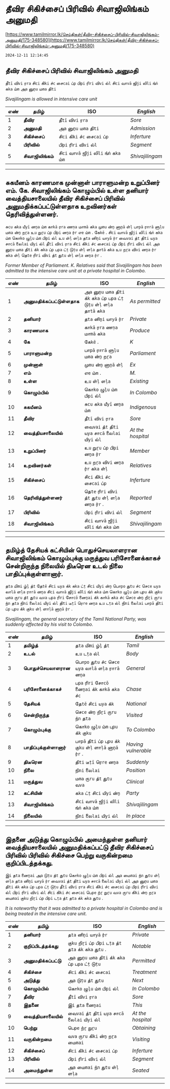 # தீவிர சிகிச்சைப் பிரிவில் சிவாஜிலிங்கம் அனுமதி

[https://www.tamilmirror.lk/செய்திகள்/தீவிர-சிகிச்சைப்-பிரிவில்-சிவாஜிலிங்கம்-அனுமதி/175-348580](https://www.tamilmirror.lk/செய்திகள்/தீவிர-சிகிச்சைப்-பிரிவில்-சிவாஜிலிங்கம்-அனுமதி/175-348580)

`2024-12-11 12:14:45`

## தீவிர சிகிச்சைப் பிரிவில் சிவாஜிலிங்கம் அனுமதி

தீ`tī`  வி`vi`  ர`ra`   சி`ci`  கி`ki`  ச்`c`  சை`cai`  ப்`p`   பி`pi`  ரி`ri`  வி`vi`  ல்`l`   சி`ci`  வா`vā`  ஜி`ji`  லி`li`  ங்`ṅ`  க`ka`  ம்`m`   அ`a`  னு`ṉu`  ம`ma`  தி`ti`  

*Sivajilingam is allowed in intensive care unit*

எண்|**தமிழ்**|ISO|*English*
---|---|---|---
1|**தீவிர**|தீ`tī`  வி`vi`  ர`ra`  |*Sore*
2|**அனுமதி**|அ`a`  னு`ṉu`  ம`ma`  தி`ti`  |*Admission*
3|**சிகிச்சைப்**|சி`ci`  கி`ki`  ச்`c`  சை`cai`  ப்`p`  |*Inferture*
4|**பிரிவில்**|பி`pi`  ரி`ri`  வி`vi`  ல்`l`  |*Segment*
5|**சிவாஜிலிங்கம்**|சி`ci`  வா`vā`  ஜி`ji`  லி`li`  ங்`ṅ`  க`ka`  ம்`m`  |*Shivajilingam*

---

## சுகயீனம் காரணமாக முன்னாள் பாராளுமன்ற உறுப்பினர் எம். கே. சிவாஜிலிங்கம் கொழும்பில் உள்ள தனியார் வைத்தியசாலையில் தீவிர சிகிச்சைப் பிரிவில் அனுமதிக்கப்பட்டுள்ளதாக உறவினர்கள் தெரிவித்துள்ளனர்.

சு`cu`  க`ka`  யீ`yī`  ன`ṉa`  ம்`m`   கா`kā`  ர`ra`  ண`ṇa`  மா`mā`  க`ka`   மு`mu`  ன்`ṉ`  னா`ṉā`  ள்`ḷ`   பா`pā`  ரா`rā`  ளு`ḷu`  ம`ma`  ன்`ṉ`  ற`ṟa`   உ`u`  று`ṟu`  ப்`p`  பி`pi`  ன`ṉa`  ர்`r`   எ`e`  ம்`m`  . கே`kē`  . சி`ci`  வா`vā`  ஜி`ji`  லி`li`  ங்`ṅ`  க`ka`  ம்`m`   கொ`ko`  ழு`ḻu`  ம்`m`  பி`pi`  ல்`l`   உ`u`  ள்`ḷ`  ள`ḷa`   த`ta`  னி`ṉi`  யா`yā`  ர்`r`   வை`vai`  த்`t`  தி`ti`  ய`ya`  சா`cā`  லை`lai`  யி`yi`  ல்`l`   தீ`tī`  வி`vi`  ர`ra`   சி`ci`  கி`ki`  ச்`c`  சை`cai`  ப்`p`   பி`pi`  ரி`ri`  வி`vi`  ல்`l`   அ`a`  னு`ṉu`  ம`ma`  தி`ti`  க்`k`  க`ka`  ப்`p`  ப`pa`  ட்`ṭ`  டு`ṭu`  ள்`ḷ`  ள`ḷa`  தா`tā`  க`ka`   உ`u`  ற`ṟa`  வி`vi`  ன`ṉa`  ர்`r`  க`ka`  ள்`ḷ`   தெ`te`  ரி`ri`  வி`vi`  த்`t`  து`tu`  ள்`ḷ`  ள`ḷa`  ன`ṉa`  ர்`r`  .

*Former Member of Parliament. K. Relatives said that Sivajilingam has been admitted to the intensive care unit at a private hospital in Colombo.*

எண்|**தமிழ்**|ISO|*English*
---|---|---|---
1|**அனுமதிக்கப்பட்டுள்ளதாக**|அ`a`  னு`ṉu`  ம`ma`  தி`ti`  க்`k`  க`ka`  ப்`p`  ப`pa`  ட்`ṭ`  டு`ṭu`  ள்`ḷ`  ள`ḷa`  தா`tā`  க`ka`  |*As permitted*
2|**தனியார்**|த`ta`  னி`ṉi`  யா`yā`  ர்`r`  |*Private*
3|**காரணமாக**|கா`kā`  ர`ra`  ண`ṇa`  மா`mā`  க`ka`  |*Produce*
4|**கே**|கே`kē`  .|*K*
5|**பாராளுமன்ற**|பா`pā`  ரா`rā`  ளு`ḷu`  ம`ma`  ன்`ṉ`  ற`ṟa`  |*Parliament*
6|**முன்னாள்**|மு`mu`  ன்`ṉ`  னா`ṉā`  ள்`ḷ`  |*Ex*
7|**எம்**|எ`e`  ம்`m`  .|*M.*
8|**உள்ள**|உ`u`  ள்`ḷ`  ள`ḷa`  |*Existing*
9|**கொழும்பில்**|கொ`ko`  ழு`ḻu`  ம்`m`  பி`pi`  ல்`l`  |*In Colombo*
10|**சுகயீனம்**|சு`cu`  க`ka`  யீ`yī`  ன`ṉa`  ம்`m`  |*Indigenous*
11|**தீவிர**|தீ`tī`  வி`vi`  ர`ra`  |*Sore*
12|**வைத்தியசாலையில்**|வை`vai`  த்`t`  தி`ti`  ய`ya`  சா`cā`  லை`lai`  யி`yi`  ல்`l`  |*At the hospital*
13|**உறுப்பினர்**|உ`u`  று`ṟu`  ப்`p`  பி`pi`  ன`ṉa`  ர்`r`  |*Member*
14|**உறவினர்கள்**|உ`u`  ற`ṟa`  வி`vi`  ன`ṉa`  ர்`r`  க`ka`  ள்`ḷ`  |*Relatives*
15|**சிகிச்சைப்**|சி`ci`  கி`ki`  ச்`c`  சை`cai`  ப்`p`  |*Inferture*
16|**தெரிவித்துள்ளனர்**|தெ`te`  ரி`ri`  வி`vi`  த்`t`  து`tu`  ள்`ḷ`  ள`ḷa`  ன`ṉa`  ர்`r`  .|*Reported*
17|**பிரிவில்**|பி`pi`  ரி`ri`  வி`vi`  ல்`l`  |*Segment*
18|**சிவாஜிலிங்கம்**|சி`ci`  வா`vā`  ஜி`ji`  லி`li`  ங்`ṅ`  க`ka`  ம்`m`  |*Shivajilingam*

---

## தமிழ்த் தேசியக் கட்சியின் பொதுச்செயலாளரான சிவாஜிலிங்கம் கொழும்புக்கு மருத்துவ பரிசோனைக்காகச் சென்றிருந்த நிலையில் திடீரென உடல் நிலை பாதிப்புக்குள்ளானார்.

த`ta`  மி`mi`  ழ்`ḻ`  த்`t`   தே`tē`  சி`ci`  ய`ya`  க்`k`   க`ka`  ட்`ṭ`  சி`ci`  யி`yi`  ன்`ṉ`   பொ`po`  து`tu`  ச்`c`  செ`ce`  ய`ya`  லா`lā`  ள`ḷa`  ரா`rā`  ன`ṉa`   சி`ci`  வா`vā`  ஜி`ji`  லி`li`  ங்`ṅ`  க`ka`  ம்`m`   கொ`ko`  ழு`ḻu`  ம்`m`  பு`pu`  க்`k`  கு`ku`   ம`ma`  ரு`ru`  த்`t`  து`tu`  வ`va`   ப`pa`  ரி`ri`  சோ`cō`  னை`ṉai`  க்`k`  கா`kā`  க`ka`  ச்`c`   செ`ce`  ன்`ṉ`  றி`ṟi`  ரு`ru`  ந்`n`  த`ta`   நி`ni`  லை`lai`  யி`yi`  ல்`l`   தி`ti`  டீ`ṭī`  ரெ`re`  ன`ṉa`   உ`u`  ட`ṭa`  ல்`l`   நி`ni`  லை`lai`   பா`pā`  தி`ti`  ப்`p`  பு`pu`  க்`k`  கு`ku`  ள்`ḷ`  ளா`ḷā`  னா`ṉā`  ர்`r`  .

*Sivajilingam, the general secretary of the Tamil National Party, was suddenly affected by his visit to Colombo.*

எண்|**தமிழ்**|ISO|*English*
---|---|---|---
1|**தமிழ்த்**|த`ta`  மி`mi`  ழ்`ḻ`  த்`t`  |*Tamil*
2|**உடல்**|உ`u`  ட`ṭa`  ல்`l`  |*Body*
3|**பொதுச்செயலாளரான**|பொ`po`  து`tu`  ச்`c`  செ`ce`  ய`ya`  லா`lā`  ள`ḷa`  ரா`rā`  ன`ṉa`  |*General*
4|**பரிசோனைக்காகச்**|ப`pa`  ரி`ri`  சோ`cō`  னை`ṉai`  க்`k`  கா`kā`  க`ka`  ச்`c`  |*Chase*
5|**தேசியக்**|தே`tē`  சி`ci`  ய`ya`  க்`k`  |*National*
6|**சென்றிருந்த**|செ`ce`  ன்`ṉ`  றி`ṟi`  ரு`ru`  ந்`n`  த`ta`  |*Visited*
7|**கொழும்புக்கு**|கொ`ko`  ழு`ḻu`  ம்`m`  பு`pu`  க்`k`  கு`ku`  |*To Colombo*
8|**பாதிப்புக்குள்ளானார்**|பா`pā`  தி`ti`  ப்`p`  பு`pu`  க்`k`  கு`ku`  ள்`ḷ`  ளா`ḷā`  னா`ṉā`  ர்`r`  .|*Having vulnerable*
9|**திடீரென**|தி`ti`  டீ`ṭī`  ரெ`re`  ன`ṉa`  |*Suddenly*
10|**நிலை**|நி`ni`  லை`lai`  |*Position*
11|**மருத்துவ**|ம`ma`  ரு`ru`  த்`t`  து`tu`  வ`va`  |*Clinical*
12|**கட்சியின்**|க`ka`  ட்`ṭ`  சி`ci`  யி`yi`  ன்`ṉ`  |*Party*
13|**சிவாஜிலிங்கம்**|சி`ci`  வா`vā`  ஜி`ji`  லி`li`  ங்`ṅ`  க`ka`  ம்`m`  |*Shivajilingam*
14|**நிலையில்**|நி`ni`  லை`lai`  யி`yi`  ல்`l`  |*In place*

---

## இதனை அடுத்து கொழும்பில் அமைந்துள்ள தனியார் வைத்தியசாலையில் அனுமதிக்கப்பட்டு தீவிர சிகிச்சைப் பிரிவில் பிரிவில் சிகிச்சை பெற்று வருகின்றமை குறிப்பிடத்தக்கது.

இ`i`  த`ta`  னை`ṉai`   அ`a`  டு`ṭu`  த்`t`  து`tu`   கொ`ko`  ழு`ḻu`  ம்`m`  பி`pi`  ல்`l`   அ`a`  மை`mai`  ந்`n`  து`tu`  ள்`ḷ`  ள`ḷa`   த`ta`  னி`ṉi`  யா`yā`  ர்`r`   வை`vai`  த்`t`  தி`ti`  ய`ya`  சா`cā`  லை`lai`  யி`yi`  ல்`l`   அ`a`  னு`ṉu`  ம`ma`  தி`ti`  க்`k`  க`ka`  ப்`p`  ப`pa`  ட்`ṭ`  டு`ṭu`   தீ`tī`  வி`vi`  ர`ra`   சி`ci`  கி`ki`  ச்`c`  சை`cai`  ப்`p`   பி`pi`  ரி`ri`  வி`vi`  ல்`l`   பி`pi`  ரி`ri`  வி`vi`  ல்`l`   சி`ci`  கி`ki`  ச்`c`  சை`cai`   பெ`pe`  ற்`ṟ`  று`ṟu`   வ`va`  ரு`ru`  கி`ki`  ன்`ṉ`  ற`ṟa`  மை`mai`   கு`ku`  றி`ṟi`  ப்`p`  பி`pi`  ட`ṭa`  த்`t`  த`ta`  க்`k`  க`ka`  து`tu`  .

*It is noteworthy that it was admitted to a private hospital in Colombo and is being treated in the intensive care unit.*

எண்|**தமிழ்**|ISO|*English*
---|---|---|---
1|**தனியார்**|த`ta`  னி`ṉi`  யா`yā`  ர்`r`  |*Private*
2|**குறிப்பிடத்தக்கது**|கு`ku`  றி`ṟi`  ப்`p`  பி`pi`  ட`ṭa`  த்`t`  த`ta`  க்`k`  க`ka`  து`tu`  .|*Notable*
3|**அனுமதிக்கப்பட்டு**|அ`a`  னு`ṉu`  ம`ma`  தி`ti`  க்`k`  க`ka`  ப்`p`  ப`pa`  ட்`ṭ`  டு`ṭu`  |*Permitted*
4|**சிகிச்சை**|சி`ci`  கி`ki`  ச்`c`  சை`cai`  |*Treatment*
5|**அடுத்து**|அ`a`  டு`ṭu`  த்`t`  து`tu`  |*Next*
6|**கொழும்பில்**|கொ`ko`  ழு`ḻu`  ம்`m`  பி`pi`  ல்`l`  |*In Colombo*
7|**தீவிர**|தீ`tī`  வி`vi`  ர`ra`  |*Sore*
8|**இதனை**|இ`i`  த`ta`  னை`ṉai`  |*This*
9|**வைத்தியசாலையில்**|வை`vai`  த்`t`  தி`ti`  ய`ya`  சா`cā`  லை`lai`  யி`yi`  ல்`l`  |*At the hospital*
10|**பெற்று**|பெ`pe`  ற்`ṟ`  று`ṟu`  |*Obtaining*
11|**வருகின்றமை**|வ`va`  ரு`ru`  கி`ki`  ன்`ṉ`  ற`ṟa`  மை`mai`  |*Visiting*
12|**சிகிச்சைப்**|சி`ci`  கி`ki`  ச்`c`  சை`cai`  ப்`p`  |*Inferture*
13|**பிரிவில்**|பி`pi`  ரி`ri`  வி`vi`  ல்`l`  |*Segment*
14|**அமைந்துள்ள**|அ`a`  மை`mai`  ந்`n`  து`tu`  ள்`ḷ`  ள`ḷa`  |*Seated*

---
